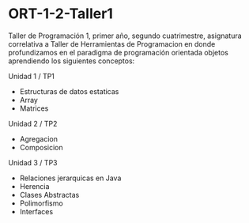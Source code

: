 # ORT-1-2-Taller1
Taller de Programación 1, primer año, segundo cuatrimestre, asignatura correlativa a Taller de Herramientas de Programacion en donde
profundizamos en el paradigma de programación orientada objetos aprendiendo los siguientes conceptos:

Unidad 1 / TP1
- Estructuras de datos estaticas
- Array
- Matrices

Unidad 2 / TP2
- Agregacion
- Composicion

Unidad 3 / TP3
- Relaciones jerarquicas en Java
- Herencia
- Clases Abstractas
- Polimorfismo
- Interfaces
